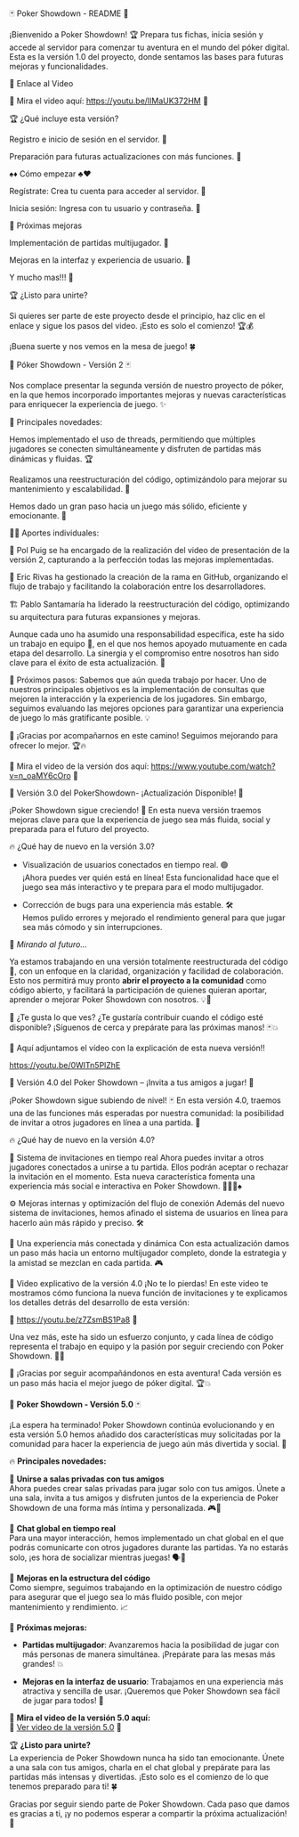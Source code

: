 🃏 Poker Showdown - README 🎰

¡Bienvenido a Poker Showdown! 🏆 Prepara tus fichas, inicia sesión y accede al servidor para comenzar tu aventura en el mundo del póker digital. Esta es la versión 1.0 del proyecto, donde sentamos las bases para futuras mejoras y funcionalidades.

🎥 Enlace al Video

🔗 Mira el video aquí: https://youtu.be/lIMaUK372HM 🔗

🏆 ¿Qué incluye esta versión?

Registro e inicio de sesión en el servidor. 🔑

Preparación para futuras actualizaciones con más funciones. 🔄

♠️♦️ Cómo empezar ♣️♥️

Regístrate: Crea tu cuenta para acceder al servidor. 📝

Inicia sesión: Ingresa con tu usuario y contraseña. 🔐

🎩 Próximas mejoras

Implementación de partidas multijugador. 👥

Mejoras en la interfaz y experiencia de usuario. 🎨

Y mucho mas!!! 🚀

🏆 ¿Listo para unirte?

Si quieres ser parte de este proyecto desde el principio, haz clic en el enlace y sigue los pasos del video. ¡Esto es solo el comienzo! 🏆💰

¡Buena suerte y nos vemos en la mesa de juego! 🍀







🎰 Póker Showdown - Versión 2 🃏

Nos complace presentar la segunda versión de nuestro proyecto de póker, en la que hemos incorporado importantes mejoras y nuevas características para enriquecer la experiencia de juego. ✨

🚀 Principales novedades:

Hemos implementado el uso de threads, permitiendo que múltiples jugadores se conecten simultáneamente y disfruten de partidas más dinámicas y fluidas. 🏆

Realizamos una reestructuración del código, optimizándolo para mejorar su mantenimiento y escalabilidad. 🔧

Hemos dado un gran paso hacia un juego más sólido, eficiente y emocionante. 🎲

👨‍💻 Aportes individuales:

🎥 Pol Puig se ha encargado de la realización del video de presentación de la versión 2, capturando a la perfección todas las mejoras implementadas.

🌿 Eric Rivas ha gestionado la creación de la rama en GitHub, organizando el flujo de trabajo y facilitando la colaboración entre los desarrolladores.

🏗️ Pablo Santamaría ha liderado la reestructuración del código, optimizando su arquitectura para futuras expansiones y mejoras.

Aunque cada uno ha asumido una responsabilidad específica, este ha sido un trabajo en equipo 🤝, en el que nos hemos apoyado mutuamente en cada etapa del desarrollo. La sinergia y el compromiso entre nosotros han sido clave para el éxito de esta actualización. 🎯

🔮 Próximos pasos:
Sabemos que aún queda trabajo por hacer. Uno de nuestros principales objetivos es la implementación de consultas que mejoren la interacción y la experiencia de los jugadores. Sin embargo, seguimos evaluando las mejores opciones para garantizar una experiencia de juego lo más gratificante posible. 💡

🎊 ¡Gracias por acompañarnos en este camino! Seguimos mejorando para ofrecer lo mejor. 🏆🔥


🔗 Mira el video de la versión dos aquí:  https://www.youtube.com/watch?v=n_oaMY6cOro 🔗







🔔 Versión 3.0 del PokerShowdown- ¡Actualización Disponible! 🔔

¡Poker Showdown sigue creciendo! 💪 En esta nueva versión traemos mejoras clave para que la experiencia de juego sea más fluida, social y preparada para el futuro del proyecto.

🔥 ¿Qué hay de nuevo en la versión 3.0?

- Visualización de usuarios conectados en tiempo real. 🟢  
  ¡Ahora puedes ver quién está en línea! Esta funcionalidad hace que el juego sea más interactivo y te prepara para el modo multijugador.  

- Corrección de bugs para una experiencia más estable. 🛠️  
  Hemos pulido errores y mejorado el rendimiento general para que jugar sea más cómodo y sin interrupciones.


🧠 *Mirando al futuro...*

Ya estamos trabajando en una versión totalmente reestructurada del código 🧱, con un enfoque en la claridad, organización y facilidad de colaboración. Esto nos permitirá muy pronto **abrir el proyecto a la comunidad** como código abierto, y facilitará la participación de quienes quieran aportar, aprender o mejorar Poker Showdown con nosotros. 💡🤝

💬 ¿Te gusta lo que ves? ¿Te gustaría contribuir cuando el código esté disponible? ¡Síguenos de cerca y prepárate para las próximas manos! 🃏💥

🔗 Aquí adjuntamos el vídeo con la explicación de esta nueva versión!! 

https://youtu.be/0WITn5PlZhE







🔔 Versión 4.0 del Poker Showdown – ¡Invita a tus amigos a jugar! 🎉

¡Poker Showdown sigue subiendo de nivel! 🃏 En esta versión 4.0, traemos una de las funciones más esperadas por nuestra comunidad: la posibilidad de invitar a otros jugadores en línea a una partida. 💌

🔥 ¿Qué hay de nuevo en la versión 4.0?

🎯 Sistema de invitaciones en tiempo real
Ahora puedes invitar a otros jugadores conectados a unirse a tu partida. Ellos podrán aceptar o rechazar la invitación en el momento. Esta nueva característica fomenta una experiencia más social e interactiva en Poker Showdown. 🧑‍🤝‍🧑♠️

⚙️ Mejoras internas y optimización del flujo de conexión
Además del nuevo sistema de invitaciones, hemos afinado el sistema de usuarios en línea para hacerlo aún más rápido y preciso. 🛠️

🚀 Una experiencia más conectada y dinámica
Con esta actualización damos un paso más hacia un entorno multijugador completo, donde la estrategia y la amistad se mezclan en cada partida. 🎮

🎥 Video explicativo de la versión 4.0
¡No te lo pierdas! En este video te mostramos cómo funciona la nueva función de invitaciones y te explicamos los detalles detrás del desarrollo de esta versión:

🔗 https://youtu.be/z7ZsmBS1Pa8 🔗

Una vez más, este ha sido un esfuerzo conjunto, y cada línea de código representa el trabajo en equipo y la pasión por seguir creciendo con Poker Showdown. 🤝✨

🎊 ¡Gracias por seguir acompañándonos en esta aventura! Cada versión es un paso más hacia el mejor juego de póker digital. 🏆💥







🎰 **Poker Showdown - Versión 5.0** 🃏

¡La espera ha terminado! Poker Showdown continúa evolucionando y en esta versión 5.0 hemos añadido dos características muy solicitadas por la comunidad para hacer la experiencia de juego aún más divertida y social. 🎉

🔥 **Principales novedades:**

🔗 **Unirse a salas privadas con tus amigos**  
Ahora puedes crear salas privadas para jugar solo con tus amigos. Únete a una sala, invita a tus amigos y disfruten juntos de la experiencia de Poker Showdown de una forma más íntima y personalizada. 🎮👥

💬 **Chat global en tiempo real**  
Para una mayor interacción, hemos implementado un chat global en el que podrás comunicarte con otros jugadores durante las partidas. Ya no estarás solo, ¡es hora de socializar mientras juegas! 🗣️💬

🔧 **Mejoras en la estructura del código**  
Como siempre, seguimos trabajando en la optimización de nuestro código para asegurar que el juego sea lo más fluido posible, con mejor mantenimiento y rendimiento. 📈

🎩 **Próximas mejoras:**

- **Partidas multijugador**: Avanzaremos hacia la posibilidad de jugar con más personas de manera simultánea. ¡Prepárate para las mesas más grandes! 💥
  
- **Mejoras en la interfaz de usuario**: Trabajamos en una experiencia más atractiva y sencilla de usar. ¡Queremos que Poker Showdown sea fácil de jugar para todos! 🎨

🎥 **Mira el video de la versión 5.0 aquí:**  
🔗 [Ver video de la versión 5.0](https://youtu.be/example) 🔗

🏆 **¿Listo para unirte?**  
La experiencia de Poker Showdown nunca ha sido tan emocionante. Únete a una sala con tus amigos, charla en el chat global y prepárate para las partidas más intensas y divertidas. ¡Esto solo es el comienzo de lo que tenemos preparado para ti! 🍀

Gracias por seguir siendo parte de Poker Showdown. Cada paso que damos es gracias a ti, ¡y no podemos esperar a compartir la próxima actualización! 🚀
